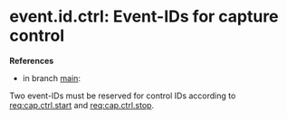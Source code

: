 # event.id.ctrl: Event-IDs for capture control

**References**

- in branch [main](https://github.com/mhatzl/evident/tree/main): 

Two event-IDs must be reserved for control IDs according to [req:cap.ctrl.start](5-REQ-cap.ctrl.start) and [req:cap.ctrl.stop](5-REQ-cap.ctrl.stop).

